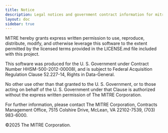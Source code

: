 ```yaml
---
title: Notice
description: Legal notices and government contract information for mitre-settingslogic
layout: doc
sidebar: true
---
```


MITRE hereby grants express written permission to use, reproduce, distribute, modify, and otherwise leverage this software to the extent permitted by the licensed terms provided in the LICENSE.md file included with this project.

This software was produced for the U. S. Government under Contract Number HHSM-500-2012-00008I, and is subject to Federal Acquisition Regulation Clause 52.227-14, Rights in Data-General.  

No other use other than that granted to the U. S. Government, or to those acting on behalf of the U. S. Government under that Clause is authorized without the express written permission of The MITRE Corporation. 

For further information, please contact The MITRE Corporation, Contracts Management Office, 7515 Colshire Drive, McLean, VA  22102-7539, (703) 983-6000. 

©2025 The MITRE Corporation.